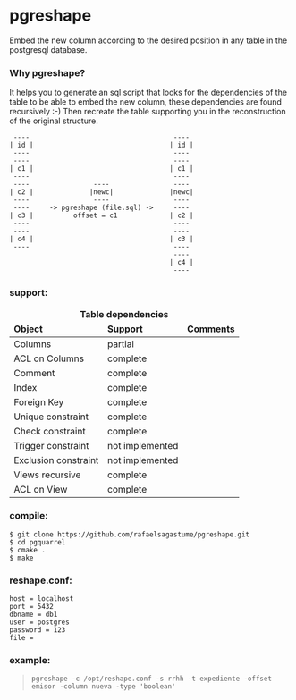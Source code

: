 # pgreshape
Embed the new column according to the desired position in any table in the postgresql database.

### Why pgreshape?
It helps you to generate an sql script that looks for the dependencies of the table to be able to embed the new column, these dependencies are found recursively :-) Then recreate the table supporting you in the reconstruction of the original structure.

```
 ----                                    ----
| id |                                  | id |
 ----                                    ----
 ----                                    ----
| c1 |                                  | c1 |
 ----                                    ----
 ----                ----                ----
| c2 |              |newc|              |newc|
 ----                ----                ----
 ----     -> pgreshape (file.sql) ->     ----
| c3 |          offset = c1             | c2 |
 ----                                    ----
 ----                                    ----
| c4 |                                  | c3 |
 ----                                    ----
                                         ----
                                        | c4 |
                                         ----
```

### support:
<table>
	<thead>
    <tr>
			<td colspan="3" align="center">
        <strong>Table dependencies</strong>
			</td>
		</tr>
		<tr>
			<td><strong>Object</strong></td>
			<td><strong>Support</strong></td>
			<td><strong>Comments</strong></td>
		</tr>
	</thead>
	<tbody>
		<tr>
			<td>Columns</td>
			<td>partial</td>
			<td></td>
		</tr>
		<tr>
			<td>ACL on Columns</td>
			<td>complete</td>
			<td></td>
		</tr>
		<tr>
			<td>Comment</td>
			<td>complete</td>
			<td></td>
		</tr>
		<tr>
			<td>Index</td>
			<td>complete</td>
			<td></td>
		</tr>
		<tr>
			<td>Foreign Key</td>
			<td>complete</td>
			<td></td>
		</tr>		
		<tr>
			<td>Unique constraint</td>
			<td>complete</td>
			<td></td>
		</tr>
		<tr>
			<td>Check constraint</td>
			<td>complete</td>
			<td></td>
		</tr>
		<tr>
			<td>Trigger constraint</td>
			<td>not implemented</td>
			<td></td>
		</tr>
		<tr>
			<td>Exclusion constraint</td>
			<td>not implemented</td>
			<td></td>
		</tr>
		<tr>
			<td>Views recursive</td>
			<td>complete</td>
			<td></td>
		</tr>
		<tr>
			<td>ACL on View</td>
			<td>complete</td>
			<td></td>
		</tr>
	</tbody>
</table>


### compile:
```
$ git clone https://github.com/rafaelsagastume/pgreshape.git
$ cd pgquarrel
$ cmake .
$ make
```

### reshape.conf:
```
host = localhost
port = 5432
dbname = db1
user = postgres
password = 123
file =
```

### example:
> `pgreshape -c /opt/reshape.conf -s rrhh -t expediente -offset emisor -column nueva -type 'boolean'`

